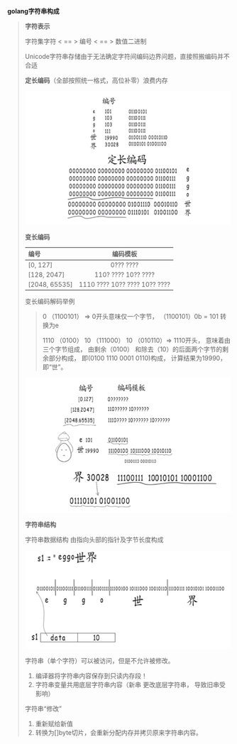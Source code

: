 **golang字符串构成**

>**字符表示**
>
>字符集字符 < == > 编号 < == > 数值二进制
>
>Unicode字符串存储由于无法确定字符间编码边界问题，直接照搬编码并不合适
>
>**定长编码**（全部按照统一格式，高位补零）浪费内存
>
><img src="%E5%AD%97%E7%AC%A6%E4%B8%B2%E6%9E%84%E6%88%90.assets/%E5%AE%9A%E9%95%BF%E7%BC%96%E7%A0%81.PNG" alt="定长编码.PNG" style="zoom:50%;" />
>
>**变长编码**
>
>| 编号          |            编码模板            |
>| :------------ | :----------------------------: |
>| [0, 127]      |           0??? ????            |
>| [128, 2047]   |      110? ???? 10?? ????       |
>| [2048, 65535] | 1110 ???? 10??  ???? 10?? ???? |
>
>变长编码解码举例
>
>> 0 （1100101） => 0开头意味仅一个字节， （1100101）0b = 101 转换为e
>>
>> 1110 （0100） 10 （111000） 10 （010110）=> 1110开头， 意味着由三个字节组成， 由剩余（0100） 和除去（10）的后面两个字节的剩余部分构成， 即(0100 1110 0001 0110)构成， 计算结果为19990， 即“世”。
>
><img src="%E5%AD%97%E7%AC%A6%E4%B8%B2%E6%9E%84%E6%88%90.assets/%E5%8F%98%E9%95%BF%E7%BC%96%E7%A0%81%E7%BC%96%E8%A7%A3%E7%A0%81.PNG" style="zoom:50%;" />
>
>**字符串结构**
>
>字符串数据结构 由指向头部的指针及字节长度构成
>
><img src="%E5%AD%97%E7%AC%A6%E4%B8%B2%E6%9E%84%E6%88%90.assets/%E5%AD%97%E7%AC%A6%E4%B8%B2%E6%95%B0%E6%8D%AE%E7%BB%93%E6%9E%84.PNG" style="zoom:50%;" />
>
>字符串（单个字符）可以被访问，但是不允许被修改。
>
>1. 编译器将字符串内容保存到只读内存段！
>2. 字符串变量共用底层字符串内容（新串 更改底层字符串， 导致旧串受影响）
>
>字符串“修改”
>
>1. 重新赋给新值
>2. 转换为[]byte切片，会重新分配内存并拷贝原来字符串内容。

 